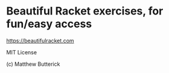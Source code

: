 # Beautiful Racket exercises, for fun/easy access

https://beautifulracket.com

MIT License

(c) Matthew Butterick
